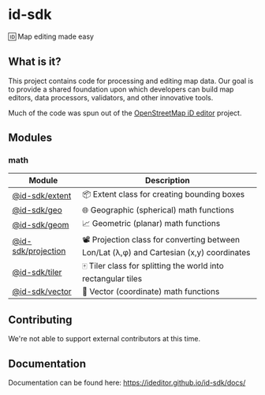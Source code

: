 # id-sdk

🆔 Map editing made easy


## What is it?

This project contains code for processing and editing map data.  Our goal is to provide a shared foundation upon which developers can build map editors, data processors, validators, and other innovative tools.

Much of the code was spun out of the [OpenStreetMap iD editor](https://github.com/openstreetmap/iD) project.


## Modules

### math

Module                | Description
--------------------- | -------------
[@id-sdk/extent]      | 📦 Extent class for creating bounding boxes
[@id-sdk/geo]         | 🌐 Geographic (spherical) math functions
[@id-sdk/geom]        | 📈 Geometric (planar) math functions
[@id-sdk/projection]  | 📽 Projection class for converting between Lon/Lat (λ,φ) and Cartesian (x,y) coordinates
[@id-sdk/tiler]       | 🀄️ Tiler class for splitting the world into rectangular tiles
[@id-sdk/vector]      | 📐 Vector (coordinate) math functions

[@id-sdk/extent]: /packages/math/extent/README.md
[@id-sdk/geo]: /packages/math/geo/README.md
[@id-sdk/geom]: /packages/math/geom/README.md
[@id-sdk/projection]: /packages/math/projection/README.md
[@id-sdk/tiler]: /packages/math/tiler/README.md
[@id-sdk/vector]: /packages/math/vector/README.md


## Contributing

We're not able to support external contributors at this time.


## Documentation

Documentation can be found here:
https://ideditor.github.io/id-sdk/docs/
